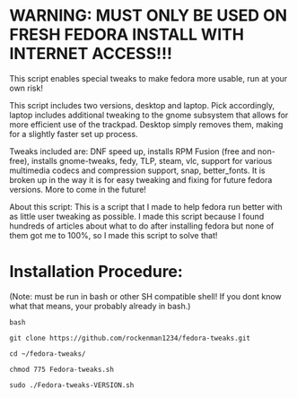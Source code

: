 # WARNING: MUST ONLY BE USED ON FRESH FEDORA INSTALL WITH INTERNET ACCESS!!!

This script enables special tweaks to make fedora more usable, run at your own risk! 

This script includes two versions, desktop and laptop. Pick accordingly, laptop includes additional tweaking to the gnome subsystem that allows for more efficient use of the trackpad. Desktop simply removes them, making for a slightly faster set up process.

Tweaks included are: DNF speed up, installs RPM Fusion  (free and non-free), installs gnome-tweaks, fedy, TLP, steam, vlc, support for various multimedia codecs and compression support, snap, better_fonts. It is broken up in the way it is for easy tweaking and fixing for future fedora versions. More to come in the future!

About this script:
This is a script that I made to help fedora run better with as little user tweaking as possible. I made this script because I found hundreds of articles about what to do after installing fedora but none of them got me to 100%, so I made this script to solve that!


# Installation Procedure:
(Note: must be run in bash or other SH compatible shell! If you dont know what that means, your probably already in bash.)
```
bash

git clone https://github.com/rockenman1234/fedora-tweaks.git

cd ~/fedora-tweaks/

chmod 775 Fedora-tweaks.sh

sudo ./Fedora-tweaks-VERSION.sh
```
